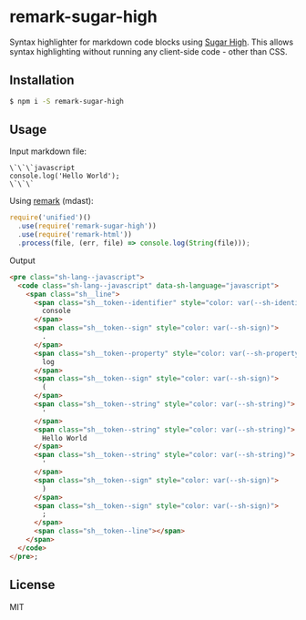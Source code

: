 # remark-sugar-high

Syntax highlighter for markdown code blocks using [Sugar High](https://sugar-high.vercel.app). This allows syntax highlighting without running any client-side code - other than CSS.


## Installation

```bash
$ npm i -S remark-sugar-high
```

## Usage

Input markdown file:

```
\`\`\`javascript
console.log('Hello World');
\`\`\`
```

Using [remark](https://github.com/remarkjs/remark) (mdast):

```js
require('unified')()
  .use(require('remark-sugar-high'))
  .use(require('remark-html'))
  .process(file, (err, file) => console.log(String(file)));
```

Output

```html
<pre class="sh-lang--javascript">
  <code class="sh-lang--javascript" data-sh-language="javascript">
    <span class="sh__line">
      <span class="sh__token--identifier" style="color: var(--sh-identifier)">
        console
      </span>
      <span class="sh__token--sign" style="color: var(--sh-sign)">
        .
      </span>
      <span class="sh__token--property" style="color: var(--sh-property)">
        log
      </span>
      <span class="sh__token--sign" style="color: var(--sh-sign)">
        (
      </span>
      <span class="sh__token--string" style="color: var(--sh-string)">
        '
      </span>
      <span class="sh__token--string" style="color: var(--sh-string)">
        Hello World
      </span>
      <span class="sh__token--string" style="color: var(--sh-string)">
        '
      </span>
      <span class="sh__token--sign" style="color: var(--sh-sign)">
        )
      </span>
      <span class="sh__token--sign" style="color: var(--sh-sign)">
        ;
      </span>
      <span class="sh__token--line"></span>
    </span>
  </code>
</pre>;
```


## License

MIT
